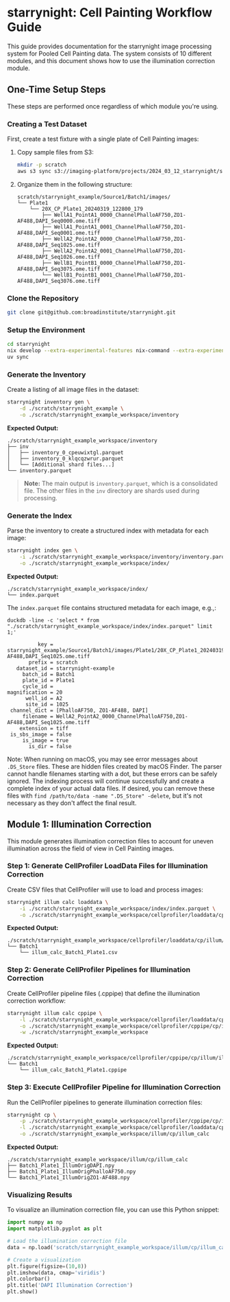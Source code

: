 # starrynight: Cell Painting Workflow Guide

This guide provides documentation for the starrynight image processing system for Pooled Cell Painting data. 
The system consists of 10 different modules, and this document shows how to use the illumination correction module.

## One-Time Setup Steps

These steps are performed once regardless of which module you're using.

### Creating a Test Dataset

First, create a test fixture with a single plate of Cell Painting images:

1. Copy sample files from S3:
   ```bash
   mkdir -p scratch
   aws s3 sync s3://imaging-platform/projects/2024_03_12_starrynight/starrynight_example scratch/starrynight_example
   ```

2. Organize them in the following structure:
   ```
   scratch/starrynight_example/Source1/Batch1/images/
   └── Plate1
       └── 20X_CP_Plate1_20240319_122800_179
           ├── WellA1_PointA1_0000_ChannelPhalloAF750,ZO1-AF488,DAPI_Seq0000.ome.tiff
           ├── WellA1_PointA1_0001_ChannelPhalloAF750,ZO1-AF488,DAPI_Seq0001.ome.tiff
           ├── WellA2_PointA2_0000_ChannelPhalloAF750,ZO1-AF488,DAPI_Seq1025.ome.tiff
           ├── WellA2_PointA2_0001_ChannelPhalloAF750,ZO1-AF488,DAPI_Seq1026.ome.tiff
           ├── WellB1_PointB1_0000_ChannelPhalloAF750,ZO1-AF488,DAPI_Seq3075.ome.tiff
           └── WellB1_PointB1_0001_ChannelPhalloAF750,ZO1-AF488,DAPI_Seq3076.ome.tiff
   ```

### Clone the Repository
```bash
git clone git@github.com:broadinstitute/starrynight.git
```

### Setup the Environment
```bash
cd starrynight
nix develop --extra-experimental-features nix-command --extra-experimental-features flakes
uv sync 
```

### Generate the Inventory

Create a listing of all image files in the dataset:

```bash
starrynight inventory gen \
    -d ./scratch/starrynight_example \
    -o ./scratch/starrynight_example_workspace/inventory
```

**Expected Output:**
```
./scratch/starrynight_example_workspace/inventory
├── inv
│   ├── inventory_0_cpeuwixtgl.parquet
│   ├── inventory_0_klqcqzwrur.parquet
│   └── [Additional shard files...]
└── inventory.parquet
```

> **Note:** The main output is `inventory.parquet`, which is a consolidated file. The other files in the `inv` directory are shards used during processing.

### Generate the Index

Parse the inventory to create a structured index with metadata for each image:

```bash
starrynight index gen \
    -i ./scratch/starrynight_example_workspace/inventory/inventory.parquet \
    -o ./scratch/starrynight_example_workspace/index/
```

**Expected Output:**
```
./scratch/starrynight_example_workspace/index/
└── index.parquet
```

The `index.parquet` file contains structured metadata for each image, e.g.,:

```text
duckdb -line -c 'select * from "./scratch/starrynight_example_workspace/index/index.parquet" limit 1;'

          key = starrynight_example/Source1/Batch1/images/Plate1/20X_CP_Plate1_20240319_122800_179/WellA2_PointA2_0000_ChannelPhalloAF750,ZO1-AF488,DAPI_Seq1025.ome.tiff
       prefix = scratch
   dataset_id = starrynight-example
     batch_id = Batch1
     plate_id = Plate1
     cycle_id = 
magnification = 20
      well_id = A2
      site_id = 1025
 channel_dict = [PhalloAF750, ZO1-AF488, DAPI]
     filename = WellA2_PointA2_0000_ChannelPhalloAF750,ZO1-AF488,DAPI_Seq1025.ome.tiff
    extension = tiff
 is_sbs_image = false
     is_image = true
       is_dir = false
```

Note: 
When running on macOS, you may see error messages about `.DS_Store` files. 
These are hidden files created by macOS Finder. 
The parser cannot handle filenames starting with a dot, but these errors can be safely ignored. 
The indexing process will continue successfully and create a complete index of your actual data files.
If desired, you can remove these files with `find /path/to/data -name ".DS_Store" -delete`, but it's not necessary as they don't affect the final result.

## Module 1: Illumination Correction

This module generates illumination correction files to account for uneven illumination across the field of view in Cell Painting images.

### Step 1: Generate CellProfiler LoadData Files for Illumination Correction

Create CSV files that CellProfiler will use to load and process images:

```bash
starrynight illum calc loaddata \
    -i ./scratch/starrynight_example_workspace/index/index.parquet \
    -o ./scratch/starrynight_example_workspace/cellprofiler/loaddata/cp/illum/illum_calc
```

**Expected Output:**
```
./scratch/starrynight_example_workspace/cellprofiler/loaddata/cp/illum/illum_calc
└── Batch1
    └── illum_calc_Batch1_Plate1.csv
```

### Step 2: Generate CellProfiler Pipelines for Illumination Correction

Create CellProfiler pipeline files (.cppipe) that define the illumination correction workflow:

```bash
starrynight illum calc cppipe \
    -l ./scratch/starrynight_example_workspace/cellprofiler/loaddata/cp/illum/illum_calc/ \
    -o ./scratch/starrynight_example_workspace/cellprofiler/cppipe/cp/illum/illum_calc \
    -w ./scratch/starrynight_example_workspace
```

**Expected Output:**
```
./scratch/starrynight_example_workspace/cellprofiler/cppipe/cp/illum/illum_calc
└── Batch1
    └── illum_calc_Batch1_Plate1.cppipe
```

### Step 3: Execute CellProfiler Pipeline for Illumination Correction

Run the CellProfiler pipelines to generate illumination correction files:

```bash
starrynight cp \
    -p ./scratch/starrynight_example_workspace/cellprofiler/cppipe/cp/illum/illum_calc/ \
    -l ./scratch/starrynight_example_workspace/cellprofiler/loaddata/cp/illum/illum_calc \
    -o ./scratch/starrynight_example_workspace/illum/cp/illum_calc
```

**Expected Output:**
```
./scratch/starrynight_example_workspace/illum/cp/illum_calc
├── Batch1_Plate1_IllumOrigDAPI.npy
├── Batch1_Plate1_IllumOrigPhalloAF750.npy
└── Batch1_Plate1_IllumOrigZO1-AF488.npy
```

### Visualizing Results

To visualize an illumination correction file, you can use this Python snippet:

```python
import numpy as np
import matplotlib.pyplot as plt

# Load the illumination correction file
data = np.load('scratch/starrynight_example_workspace/illum/cp/illum_calc/Batch1_Plate1_IllumOrigDAPI.npy')

# Create a visualization
plt.figure(figsize=(10,8))
plt.imshow(data, cmap='viridis')
plt.colorbar()
plt.title('DAPI Illumination Correction')
plt.show()
```
